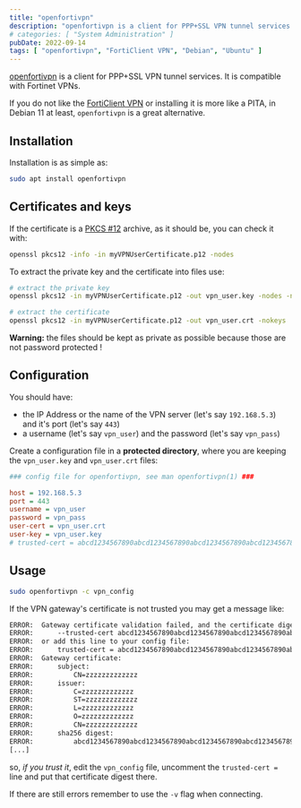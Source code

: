 ```yaml
---
title: "openfortivpn"
description: "openfortivpn is a client for PPP+SSL VPN tunnel services. It is compatible with Fortinet VPNs"
# categories: [ "System Administration" ]
pubDate: 2022-09-14
tags: [ "openfortivpn", "FortiClient VPN", "Debian", "Ubuntu" ]
---
```


[openfortivpn](https://github.com/adrienverge/openfortivpn) is a client for PPP+SSL VPN tunnel services. It is compatible with Fortinet VPNs.

If you do not like the [FortiClient VPN](https://www.fortinet.com/support/product-downloads) or installing it is more like a PITA, in Debian 11 at least, `openfortivpn` is a great alternative.

## Installation

Installation is as simple as:

```sh
sudo apt install openfortivpn
```

## Certificates and keys

If the certificate is a [PKCS #12](https://en.wikipedia.org/wiki/PKCS_12) archive, as it should be, you can check it with:

```sh
openssl pkcs12 -info -in myVPNUserCertificate.p12 -nodes
```

To extract the private key and the certificate into files use:

```sh
# extract the private key
openssl pkcs12 -in myVPNUserCertificate.p12 -out vpn_user.key -nodes -nocerts

# extract the certificate
openssl pkcs12 -in myVPNUserCertificate.p12 -out vpn_user.crt -nokeys
```

**Warning:** the files should be kept as private as possible because those are not password protected !

## Configuration

You should have:

- the IP Address or the name of the VPN server (let's say `192.168.5.3`) and it's port (let's say `443`)
- a username (let's say `vpn_user`) and the password (let's say `vpn_pass`)

Create a configuration file in a **protected directory**, where you are keeping the `vpn_user.key` and `vpn_user.crt` files:

```ini
### config file for openfortivpn, see man openfortivpn(1) ###

host = 192.168.5.3
port = 443
username = vpn_user
password = vpn_pass
user-cert = vpn_user.crt
user-key = vpn_user.key
# trusted-cert = abcd1234567890abcd1234567890abcd1234567890abcd1234567890abcd1234
```

## Usage

```sh
sudo openfortivpn -c vpn_config
```

If the VPN gateway's certificate is not trusted you may get a message like:

```txt
ERROR:  Gateway certificate validation failed, and the certificate digest is not in the local whitelist. If you trust it, rerun with:
ERROR:      --trusted-cert abcd1234567890abcd1234567890abcd1234567890abcd1234567890abcd1234
ERROR:  or add this line to your config file:
ERROR:      trusted-cert = abcd1234567890abcd1234567890abcd1234567890abcd1234567890abcd1234
ERROR:  Gateway certificate:
ERROR:      subject:
ERROR:          CN=zzzzzzzzzzzzz
ERROR:      issuer:
ERROR:          C=zzzzzzzzzzzzz
ERROR:          ST=zzzzzzzzzzzzz
ERROR:          L=zzzzzzzzzzzzz
ERROR:          O=zzzzzzzzzzzzz
ERROR:          CN=zzzzzzzzzzzzz
ERROR:      sha256 digest:
ERROR:          abcd1234567890abcd1234567890abcd1234567890abcd1234567890abcd1234
[...]
```

so, *if you trust it*, edit the `vpn_config` file, uncomment the `trusted-cert =` line and put that certificate digest there.

If there are still errors remember to use the `-v` flag when connecting.
